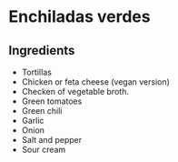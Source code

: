 # Enchiladas verdes 

## Ingredients 
- Tortillas
- Chicken or feta cheese (vegan version)
- Checken of vegetable broth.
- Green tomatoes
- Green chili
- Garlic
- Onion
- Salt and pepper
- Sour cream
